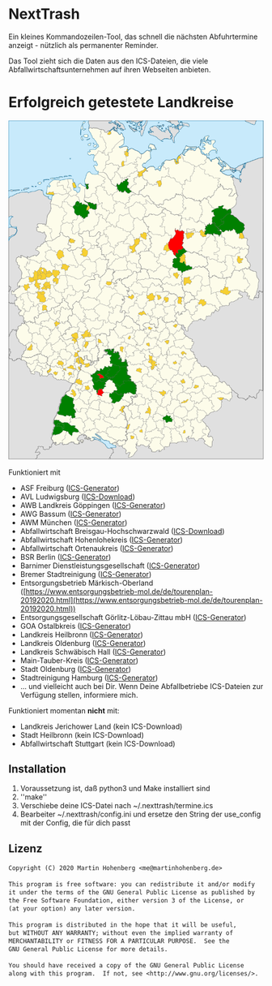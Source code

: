 # NextTrash

Ein kleines Kommandozeilen-Tool, das schnell die nächsten Abfuhrtermine anzeigt - nützlich als permanenter Reminder.

Das Tool zieht sich die Daten aus den ICS-Dateien, die viele Abfallwirtschaftsunternehmen auf ihren Webseiten anbieten.

# Erfolgreich getestete Landkreise

![Aktuelle Abdeckung](./landkreise.svg)

Funktioniert mit 

* ASF Freiburg ([ICS-Generator](https://www.abfallwirtschaft-freiburg.de/de/private_haushalte/abfuhrtermine.php))
* AVL Ludwigsburg ([ICS-Download]())
* AWB Landkreis Göppingen ([ICS-Generator](https://www.awb-gp.de/termine/abfuhrtermine/))
* AWG Bassum ([ICS-Generator](https://www.awg-bassum.de/abfuhrkalender.html))
* AWM München ([ICS-Generator](https://www.awm-muenchen.de/index/abfuhrkalender.html))
* Abfallwirtschaft Breisgau-Hochschwarzwald ([ICS-Download](https://www.breisgau-hochschwarzwald.de/pb/Breisgau-Hochschwarzwald/Start/Service+_+Verwaltung/Abfallwirtschaft.html))
* Abfallwirtschaft Hohenlohekreis ([ICS-Generator](https://www.abfallwirtschaft-hohenlohekreis.de/infos-beratung/termine-leerungen))
* Abfallwirtschaft Ortenaukreis ([ICS-Generator](https://www.abfallwirtschaft-ortenaukreis.de/abfallkalender-abfuhrtermine/abfuhrkalender-strauchgut-und-sperrmuelltermine-2020/))
* BSR Berlin ([ICS-Generator](https://www.bsr.de/abfuhrkalender-20520.php))
* Barnimer Dienstleistungsgesellschaft ([ICS-Generator](https://www.kw-bdg-barnim.de/service/abfuhrtermine/entsorgungstermine.html))
* Bremer Stadtreinigung ([ICS-Generator](https://www.die-bremer-stadtreinigung.de/privatkunden/entsorgung/ihr_bremer_abfallkalender-23080))
* Entsorgungsbetrieb Märkisch-Oberland ([https://www.entsorgungsbetrieb-mol.de/de/tourenplan-20192020.html](https://www.entsorgungsbetrieb-mol.de/de/tourenplan-20192020.html))
* Entsorgungsgesellschaft Görlitz-Löbau-Zittau mbH ([ICS-Generator](https://www.abfall-eglz.de/abfallkalender.0.html))
* GOA Ostalbkreis ([ICS-Generator](https://www.goa-online.de/privat/abfuhrkalender/))
* Landkreis Heilbronn ([ICS-Generator](http://www.landkreis-heilbronn.de/abfallkalender.7005.htm))
* Landkreis Oldenburg ([ICS-Generator](https://www.oldenburg-kreis.de/portal/seiten/abfallkalender-online-900000291-21700.html))
* Landkreis Schwäbisch Hall ([ICS-Generator](https://www.lrasha.de/de/buergerservice/abfallwirtschaft/abfallkalender))
* Main-Tauber-Kreis ([ICS-Generator](https://www.main-tauber-kreis.de/Landratsamt/Service/Abfallwirtschaft/Abfallkalender))
* Stadt Oldenburg ([ICS-Generator](https://services.oldenburg.de/index.php?id=45&tx_citkoabfall_abfallkalender[action]=formSimple&tx_citkoabfall_abfallkalender[controller]=Frontend&cHash=6d14b5e4e24d4c9e4dc936e938c81581))
* Stadtreinigung Hamburg ([ICS-Generator](https://www.stadtreinigung.hamburg/privatkunden/abfuhrkalender/index.html))
* ... und vielleicht auch bei Dir. Wenn Deine Abfallbetriebe ICS-Dateien zur Verfügung stellen, informiere mich.

Funktioniert momentan **nicht** mit:

* Landkreis Jerichower Land (kein ICS-Download)
* Stadt Heilbronn (kein ICS-Download)
* Abfallwirtschaft Stuttgart (kein ICS-Download)

## Installation

1. Voraussetzung ist, daß python3 und Make installiert sind
2. ''make''
3. Verschiebe deine ICS-Datei nach ~/.nexttrash/termine.ics
4. Bearbeiter ~/.nexttrash/config.ini und ersetze den String der use_config mit der Config, die für dich passt

## Lizenz

    Copyright (C) 2020 Martin Hohenberg <me@martinhohenberg.de>

    This program is free software: you can redistribute it and/or modify
    it under the terms of the GNU General Public License as published by
    the Free Software Foundation, either version 3 of the License, or
    (at your option) any later version.

    This program is distributed in the hope that it will be useful,
    but WITHOUT ANY WARRANTY; without even the implied warranty of
    MERCHANTABILITY or FITNESS FOR A PARTICULAR PURPOSE.  See the
    GNU General Public License for more details.

    You should have received a copy of the GNU General Public License
    along with this program.  If not, see <http://www.gnu.org/licenses/>.

